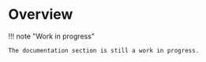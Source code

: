 # Overview

!!! note "Work in progress"

    The documentation section is still a work in progress.
